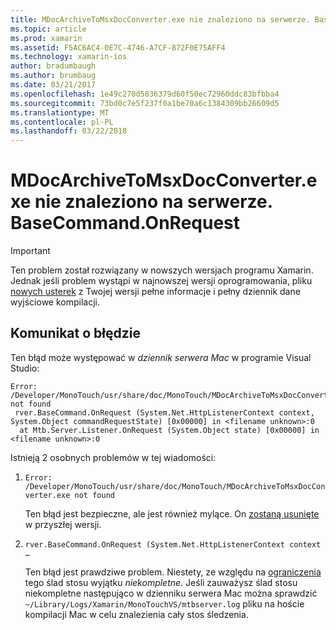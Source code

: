 ```yaml
---
title: MDocArchiveToMsxDocConverter.exe nie znaleziono na serwerze. BaseCommand.OnRequest
ms.topic: article
ms.prod: xamarin
ms.assetid: F5AC6AC4-0E7C-4746-A7CF-872F0E75AFF4
ms.technology: xamarin-ios
author: bradumbaugh
ms.author: brumbaug
ms.date: 03/21/2017
ms.openlocfilehash: 1e49c270d5836379d60f50ec72960ddc83bfbba4
ms.sourcegitcommit: 73bd0c7e5f237f0a1be70a6c1384309bb26609d5
ms.translationtype: MT
ms.contentlocale: pl-PL
ms.lasthandoff: 03/22/2018
---
```

# <a name="mdocarchivetomsxdocconverterexe-not-found-rverbasecommandonrequest"></a>MDocArchiveToMsxDocConverter.exe nie znaleziono na serwerze. BaseCommand.OnRequest

> [!IMPORTANT]
> Ten problem został rozwiązany w nowszych wersjach programu Xamarin. Jednak jeśli problem wystąpi w najnowszej wersji oprogramowania, pliku [nowych usterek](~/cross-platform/troubleshooting/questions/howto-file-bug.md) z Twojej wersji pełne informacje i pełny dziennik dane wyjściowe kompilacji.


## <a name="error-message"></a>Komunikat o błędzie

Ten błąd może występować w *dziennik serwera Mac* w programie Visual Studio:

```
Error: /Developer/MonoTouch/usr/share/doc/MonoTouch/MDocArchiveToMsxDocConverter.exe not found
 rver.BaseCommand.OnRequest (System.Net.HttpListenerContext context, System.Object commandRequestState) [0x00000] in <filename unknown>:0
  at Mtb.Server.Listener.OnRequest (System.Object state) [0x00000] in <filename unknown>:0
```

Istnieją 2 osobnych problemów w tej wiadomości:

1.  `Error: /Developer/MonoTouch/usr/share/doc/MonoTouch/MDocArchiveToMsxDocConverter.exe not found`

    Ten błąd jest bezpieczne, ale jest również mylące. On [zostaną usunięte](https://bugzilla.xamarin.com/show_bug.cgi?id=21667) w przyszłej wersji.

2.  `rver.BaseCommand.OnRequest (System.Net.HttpListenerContext context …`

    Ten błąd jest prawdziwe problem. Niestety, ze względu na [ograniczenia](https://bugzilla.xamarin.com/show_bug.cgi?id=22080) tego ślad stosu wyjątku *niekompletne*. Jeśli zauważysz ślad stosu niekompletne następująco w dzienniku serwera Mac można sprawdzić `~/Library/Logs/Xamarin/MonoTouchVS/mtbserver.log` pliku na hoście kompilacji Mac w celu znalezienia cały stos śledzenia.
